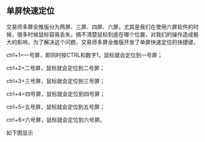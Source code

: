 ## 单屏快速定位

交易师多屏全推版分为两屏、三屏、四屏、六屏，尤其是我们在使用六屏软件的时候，很多时候鼠标容易丢失，搞不清楚鼠标到底在哪个位置，对我们的操作造成极大的影响，为了解决这个问题，交易师多屏全推版开发了单屏快速定位的快捷键，

ctrl+1=一号屏，即同时按CTRL和数字1，鼠标就会定位到一号屏；

ctrl+2=二号屏，鼠标就会定位到二号屏；

ctrl+3=三号屏，鼠标就会定位到三号屏；

ctrl+4=四号屏，鼠标就会定位到四号屏；

ctrl+5=五号屏，鼠标就会定位到五号屏；

ctrl+6=六号屏，鼠标就会定位到六号屏。

如下图显示